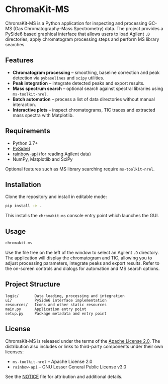 # ChromaKit-MS

ChromaKit-MS is a Python application for inspecting and processing GC-MS (Gas Chromatography–Mass Spectrometry) data.  The project provides a PySide6 based graphical interface that allows users to load Agilent `.D` directories, apply chromatogram processing steps and perform MS library searches.

## Features

* **Chromatogram processing** – smoothing, baseline correction and peak detection via `pybaselines` and `scipy` utilities.
* **Peak integration** – integrate detected peaks and export results.
* **Mass spectrum search** – optional search against spectral libraries using `ms-toolkit-nrel`.
* **Batch automation** – process a list of data directories without manual interaction.
* **Interactive plots** – inspect chromatograms, TIC traces and extracted mass spectra with Matplotlib.

## Requirements

* Python 3.7+
* [PySide6](https://pypi.org/project/PySide6/)
* [rainbow-api](https://github.com/reciprocal-space/rainbow-api) (for reading Agilent data)
* NumPy, Matplotlib and SciPy

Optional features such as MS library searching require `ms-toolkit-nrel`.

## Installation

Clone the repository and install in editable mode:

```bash
pip install -e .
```

This installs the `chromakit-ms` console entry point which launches the GUI.

## Usage

```bash
chromakit-ms
```

Use the file tree on the left of the window to select an Agilent `.D` directory.  The application will display the chromatogram and TIC, allowing you to adjust processing parameters, integrate peaks and export results.  Refer to the on-screen controls and dialogs for automation and MS search options.

## Project Structure

```
logic/       Data loading, processing and integration
ui/          PySide6 interface implementation
resources/   Icons and other static resources
main.py      Application entry point
setup.py     Package metadata and entry point
```

## License
ChromaKit-MS is released under the terms of the
[Apache License 2.0](LICENSE). The distribution also includes or links
to third-party components under their own licenses:

* `ms-toolkit-nrel` – Apache License 2.0
* `rainbow-api` – GNU Lesser General Public License v3.0

See the [NOTICE](NOTICE) file for attribution and additional details.
